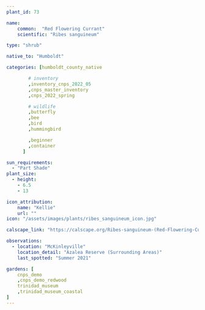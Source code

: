 ```yaml
---
plant_id: 73

name: 
    common:  "Red Flowering Currant"  
    scientific: "Ribes sanguineum"  

type: "shrub"

native_to: "Humboldt"

categories: [humboldt_county_native

        # inventory
        ,inventory_cnps_2022_05
        ,cnps_master_inventory
        ,cnps_2022_spring

        # wildlife
        ,butterfly
        ,bee
        ,bird
        ,hummingbird 

        ,beginner
        ,container
      ]

sun_requirements:
  - "Part Shade"
plant_size:
  - height: 
    - 6.5
    - 13

icon_attribution: 
    name: "Kellie"
    url: "" 
icon: "/assets/images/plants/ribes_sanguineum_icon.jpg"

calscape_link: "https://calscape.org/Ribes-sanguineum-(Red-Flowering-Currant)"

observations: 
  - location: "McKinleyville"
    location_detail: "Azalea Reserve (Surrounding Areas)"
    last_spotted: "Summer 2021"

gardens: [ 
    cnps_demo
    ,cnps_demo_redwood
    trinidad_museum
    ,trinidad_museum_coastal
]
---
```



